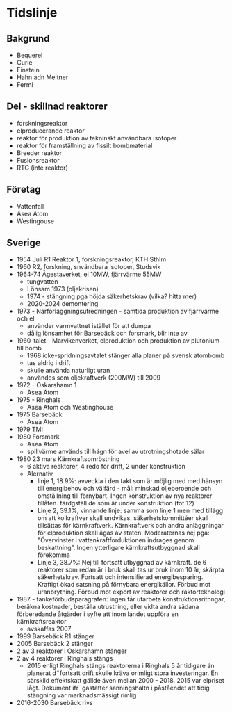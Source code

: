 # Tidslinje

## Bakgrund
* Bequerel
* Curie
* Einstein
* Hahn adn Meitner
* Fermi

## Del - skillnad reaktorer
* forskningsreaktor
* elproducerande reaktor
* reaktor för produktion av tekninskt användbara isotoper
* reaktor för framställning av fissilt bombmaterial
* Breeder reaktor
* Fusionsreaktor
* RTG (inte reaktor)

## Företag
* Vattenfall
* Asea Atom
* Westingouse

## Sverige
* 1954 Juli R1 Reaktor 1, forskningsreaktor, KTH Sthlm
* 1960 R2, forskning, snvändbara isotoper, Studsvik 
* 1964-74 Ågestaverket, el 10MW, fjärrvärme 55MW
  * tungvatten
  * Lönsam 1973 (oljekrisen) 
  * 1974 - stängning pga höjda säkerhetskrav (vilka? hitta mer)
  * 2020-2024 demontering
* 1973 - Närförläggningsutredningen - samtida produktion av fjärrvärme och el
  * använder varmvattnet istället för att dumpa
  * dålig lönsamhet för Barsebäck och forsmark, blir inte av
* 1960-talet - Marvikenverket, elproduktion och produktion av plutonium till bomb
  * 1968 icke-spridningsavtalet stänger alla planer på svensk atombomb
  * tas aldrig i drift
  * skulle använda naturligt uran
  * användes som oljekraftverk (200MW) till 2009
* 1972 - Oskarshamn 1
  * Asea Atom
* 1975 - Ringhals
  * Asea Atom och Westinghouse
* 1975 Barsebäck
  * Asea Atom
* 1979 TMI
* 1980 Forsmark
  * Asea Atom
  * spillvärme används till hägn för avel av utrotningshotade sälar
* 1980 23 mars Kärnkraftsomröstning
  * 6 aktiva reaktorer, 4 redo för drift, 2 under konstruktion
  * Alernativ
    * linje 1, 18.9%: avveckla i den takt som är möjlig med med hänsyn till energibehov och välfärd - mål: minskad oljeberoende och omställning till förnybart. Ingen konstruktion av nya reaktorer tillåten. färdgställ de som är under konstruktion (tot 12)
    * Linje 2, 39.1%, vinnande linje: samma som linje 1 men med tillägg om att kolkraftver skall undvikas, säkerhetskommittéer skall tillsättas  för kärnkraftverk. Kärnkraftverk och andra anläggningar för elproduktion skall ägas av staten. Moderaternas nej pga: "Övervinster i vattenkraftforduktionen indrages genom beskattning". Ingen ytterligare kärnkraftsutbyggnad skall förekomma
    * Linje 3, 38.7%: Nej till fortsatt utbyggnad av kärnkraft. de 6 reaktorer som redan är i bruk skall tas ur bruk inom 10 år, skärpta säkerhetskrav. Fortsatt och intensifierad energibesparing. Kraftigt ökad satsning på förnybara energikällor. Förbud mot uranbrytning. Förbud mot export av reaktorer och raktorteknologi
* 1987 - tankeförbudsparagrafen: ingen får utarbeta konstruktionsritnngar, beräkna kostnader, beställa utrustning, eller vidta andra sådana förberedande åtgärder i syfte att inom landet uppföra en kärnkraftsreaktor
  * avskaffas 2007
* 1999 Barsebäck R1 stänger
* 2005 Barsebäck 2 stänger
* 2 av 3 reaktorer i Oskarshamn stänger
* 2 av 4 reaktorer i Ringhals stängs
  * 2015 enligt Ringhals stängs reaktorerna i Ringhals 5 år tidigare än planerat d¨fortsatt drift skulle kräva orimligt stora investeringar. En särskild effektskatt gällde även mellan 2000 - 2018. 2015 var elpriset lågt. Dokument ifr¨gastätter sanningshaltn i påståendet att tidig stängning var marknadsmässigt rimlig
* 2016-2030 Barsebäck rivs
